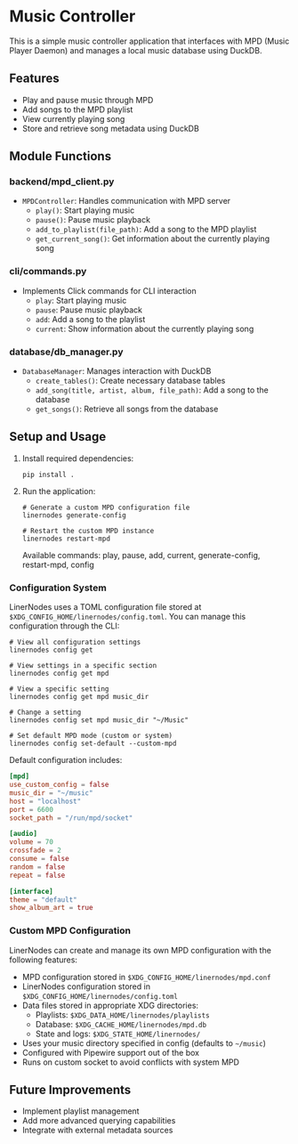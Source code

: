 # Music Controller

This is a simple music controller application that interfaces with MPD (Music Player Daemon) and manages a local music database using DuckDB.

## Features

- Play and pause music through MPD
- Add songs to the MPD playlist
- View currently playing song
- Store and retrieve song metadata using DuckDB

## Module Functions

### backend/mpd_client.py
- `MPDController`: Handles communication with MPD server
  - `play()`: Start playing music
  - `pause()`: Pause music playback
  - `add_to_playlist(file_path)`: Add a song to the MPD playlist
  - `get_current_song()`: Get information about the currently playing song

### cli/commands.py
- Implements Click commands for CLI interaction
  - `play`: Start playing music
  - `pause`: Pause music playback
  - `add`: Add a song to the playlist
  - `current`: Show information about the currently playing song

### database/db_manager.py
- `DatabaseManager`: Manages interaction with DuckDB
  - `create_tables()`: Create necessary database tables
  - `add_song(title, artist, album, file_path)`: Add a song to the database
  - `get_songs()`: Retrieve all songs from the database

## Setup and Usage

1. Install required dependencies:
   ```
   pip install .
   ```

2. Run the application:
   ```
   # Generate a custom MPD configuration file
   linernodes generate-config
   
   # Restart the custom MPD instance
   linernodes restart-mpd
   ```

   Available commands: play, pause, add, current, generate-config, restart-mpd, config

### Configuration System

LinerNodes uses a TOML configuration file stored at `$XDG_CONFIG_HOME/linernodes/config.toml`. You can manage this configuration through the CLI:

```
# View all configuration settings
linernodes config get

# View settings in a specific section
linernodes config get mpd

# View a specific setting
linernodes config get mpd music_dir

# Change a setting
linernodes config set mpd music_dir "~/Music"

# Set default MPD mode (custom or system)
linernodes config set-default --custom-mpd
```

Default configuration includes:

```toml
[mpd]
use_custom_config = false
music_dir = "~/music"
host = "localhost"
port = 6600
socket_path = "/run/mpd/socket"

[audio]
volume = 70
crossfade = 2
consume = false
random = false
repeat = false

[interface]
theme = "default"
show_album_art = true
```

### Custom MPD Configuration

LinerNodes can create and manage its own MPD configuration with the following features:

- MPD configuration stored in `$XDG_CONFIG_HOME/linernodes/mpd.conf`
- LinerNodes configuration stored in `$XDG_CONFIG_HOME/linernodes/config.toml`
- Data files stored in appropriate XDG directories:
  - Playlists: `$XDG_DATA_HOME/linernodes/playlists`
  - Database: `$XDG_CACHE_HOME/linernodes/mpd.db`
  - State and logs: `$XDG_STATE_HOME/linernodes/`
- Uses your music directory specified in config (defaults to `~/music`)
- Configured with Pipewire support out of the box
- Runs on custom socket to avoid conflicts with system MPD

## Future Improvements

- Implement playlist management
- Add more advanced querying capabilities
- Integrate with external metadata sources

